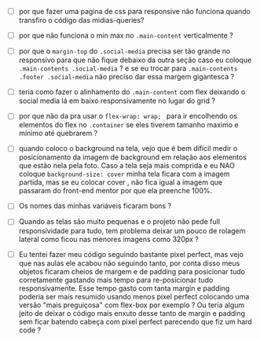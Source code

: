 - [ ] por que fazer uma pagina de css para responsive não funciona quando transfiro o código  das midias-queries?

- [ ] por que não funciona o min max no `.main-content` verticalmente ?

- [ ] por que o `margin-top` do `.social-media` precisa ser tão grande no responsivo para que não fique debaixo da outra seção caso eu coloque `.main-contents .social-media` ? e se eu trocar para `.main-contents .footer .social-media` não preciso dar essa margem gigantesca ? 

- [ ] teria como fazer o alinhamento do `.main-content` com flex deixando o social media lá em baixo responsivamente no lugar do grid ?

- [ ] por que não da pra usar o `flex-wrap: wrap; ` para ir encolhendo os elementos do flex no `.container` se eles tiverem tamanho maximo e mínimo até quebrarem ? 

- [ ] quando coloco o background na tela, vejo que é bem difícil medir o posicionamento da imagem de background em relação aos elementos que estão nela pela foto. Caso a tela seja mais comprida e eu NAO coloque `background-size: cover` minha tela ficara com a imagem partida, mas se eu colocar cover , não fica igual a imagem que passaram do front-end mentor por que ela preenche 100%.

- [ ] Os nomes das minhas variáveis ficaram bons ? 

- [ ] Quando as telas são muito pequenas e o projeto não pede full responsividade para tudo, tem problema deixar um pouco de rolagem lateral como ficou nas menores imagens como 320px ?

- [ ] Eu tentei fazer meu código seguindo bastante pixel perfect, mas vejo que nas aulas ele acabou não seguindo tanto, por conta disso meus objetos ficaram cheios de margem e de padding para posicionar tudo corretamente gastando mais tempo para re-posicionar tudo responsivamente. 
Esse tempo gasto com tanta margin e padding poderia ser mais resumido usando menos pixel perfect colocando uma versão "mais preguiçosa" com flex-box por exemplo ? Ou teria algum jeito de deixar o código mais enxuto desse tanto de margin e padding sem ficar batendo cabeça com pixel perfect parecendo que fiz um hard code ?

